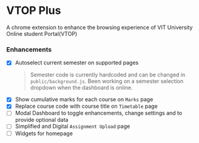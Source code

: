 # VTOP Plus
A chrome extension to enhance the browsing experience of VIT University Online student Portal(VTOP) 

### Enhancements
- [x] Autoselect current semester on supported pages  
  >Semester code is currently hardcoded and can be changed in `public/background.js`. Been working on a semester selection dropdown when the dashboard is online.
- [x] Show cumulative marks for each course on `Marks` page
- [x] Replace course code with course title on `Timetable` page
- [ ] Modal Dashboard to toggle enhancements, change settings and to provide optional data
- [ ] Simplified and Digital `Assignment Upload` page
- [ ] Widgets for homepage

